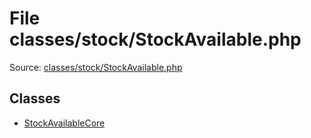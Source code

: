 File classes/stock/StockAvailable.php
=========

Source: [classes/stock/StockAvailable.php](https://github.com/PrestaShop/PrestaShop/blob/1.5.0.15/classes/stock/StockAvailable.php)


Classes
-------

* [StockAvailableCore](class.StockAvailableCore.md)

